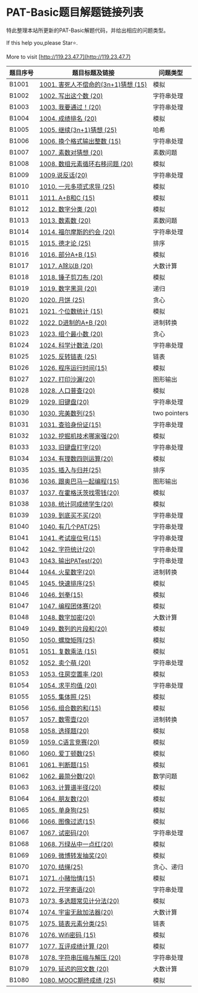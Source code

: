 # PAT-Basic题目解题链接列表

特此整理本站所更新的PAT-Basic解题代码，并给出相应的问题类型。

If this help you,please Star⭐.

More to visit [http://119.23.47.7](http://119.23.47.7)

| 题目序号 | 题目标题及链接                                               | 问题类型     |
| -------- | ------------------------------------------------------------ | ------------ |
| B1001    | [1001. 害死人不偿命的(3n+1)猜想 (15)](http://119.23.47.7/archive/25.html) | 模拟         |
| B1002    | [1002. 写出这个数 (20)](http://119.23.47.7/archive/36.html)  | 字符串处理   |
| B1003    | [1003. 我要通过！(20)](http://119.23.47.7/archive/56.html)   | 字符串处理   |
| B1004    | [1004. 成绩排名 (20)](http://119.23.47.7/archive/32.html)    | 模拟         |
| B1005    | [1005. 继续(3n+1)猜想 (25)](http://119.23.47.7/archive/46.html) | 哈希         |
| B1006    | [1006. 换个格式输出整数 (15)](http://119.23.47.7/archive/35.html) | 字符串处理   |
| B1007    | [1007. 素数对猜想 (20)](http://119.23.47.7/archive/59.html)  | 素数问题     |
| B1008    | [1008. 数组元素循环右移问题 (20)](http://119.23.47.7/archive/28.html) | 模拟         |
| B1009    | [1009.说反话(20)](http://119.23.47.7/archive/1.html)         | 字符串处理   |
| B1010    | [1010. 一元多项式求导 (25)](http://119.23.47.7/archive/73.html) | 模拟         |
| B1011    | [1011. A+B和C (15)](http://119.23.47.7/archive/26.html)      | 模拟         |
| B1012    | [1012. 数字分类 (20)](http://119.23.47.7/archive/29.html)    | 模拟         |
| B1013    | [1013. 数素数 (20)](http://119.23.47.7/archive/60.html)      | 素数问题     |
| B1014    | [1014. 福尔摩斯的约会 (20)](http://119.23.47.7/archive/41.html) | 字符串处理   |
| B1015    | [1015. 德才论 (25)](http://119.23.47.7/archive/44.html)      | 排序         |
| B1016    | [1016. 部分A+B (15)](http://119.23.47.7/archive/27.html)     | 模拟         |
| B1017    | [1017. A除以B (20)](http://119.23.47.7/archive/61.html)      | 大数计算     |
| B1018    | [1018. 锤子剪刀布 (20)](http://119.23.47.7/archive/30.html)  | 模拟         |
| B1019    | [1019. 数字黑洞 (20)](http://119.23.47.7/archive/57.html)    | 递归         |
| B1020    | [1020. 月饼 (25)](http://119.23.47.7/archive/48.html)        | 贪心         |
| B1021    | [1021. 个位数统计 (15)](http://119.23.47.7/archive/37.html)  | 模拟         |
| B1022    | [1022. D进制的A+B (20)](http://119.23.47.7/archive/39.html)  | 进制转换     |
| B1023    | [1023. 组个最小数 (20)](http://119.23.47.7/archive/47.html)  | 贪心         |
| B1024    | [1024. 科学计数法 (20)](http://119.23.47.7/archive/42.html)  | 字符串处理   |
| B1025    | [1025. 反转链表 (25)](http://119.23.47.7/archive/69.html)    | 链表         |
| B1026    | [1026. 程序运行时间(15)](http://119.23.47.7/archive/49.html) | 模拟         |
| B1027    | [1027. 打印沙漏(20)](http://119.23.47.7/archive/38.html)     | 图形输出     |
| B1028    | [1028. 人口普查(20)](http://119.23.47.7/archive/33.html)     | 模拟         |
| B1029    | [1029. 旧键盘(20)](http://119.23.47.7/archive/5.html)        | 字符串处理   |
| B1030    | [1030. 完美数列(25)](http://119.23.47.7/archive/50.html)     | two pointers |
| B1031    | [1031. 查验身份证(15)](http://119.23.47.7/archive/6.html)    | 字符串处理   |
| B1032    | [1032. 挖掘机技术哪家强(20)](http://119.23.47.7/archive/7.html) | 模拟         |
| B1033    | [1033. 旧键盘打字(20)](http://119.23.47.7/archive/8.html)    | 字符串处理   |
| B1034    | [1034. 有理数四则运算(20)](http://119.23.47.7/archive/9.html) | 模拟         |
| B1035    | [1035. 插入与归并(25)](http://119.23.47.7/archive/52.html)   | 排序         |
| B1036    | [1036. 跟奥巴马一起编程(15)](http://119.23.47.7/archive/10.html) | 图形输出     |
| B1037    | [1037. 在霍格沃茨找零钱(20)](http://119.23.47.7/archive/11.html) | 模拟         |
| B1038    | [1038. 统计同成绩学生(20)](http://119.23.47.7/archive/12.html) | 模拟         |
| B1039    | [1039. 到底买不买(20)](http://119.23.47.7/archive/13.html)   | 字符串处理   |
| B1040    | [1040. 有几个PAT(25)](http://119.23.47.7/archive/14.html)    | 字符串处理   |
| B1041    | [1041. 考试座位号(15)](http://119.23.47.7/archive/16.html)   | 字符串处理   |
| B1042    | [1042. 字符统计(20)](http://119.23.47.7/archive/17.html)     | 字符串处理   |
| B1043    | [1043. 输出PATest(20)](http://119.23.47.7/archive/18.html)   | 字符串处理   |
| B1044    | [1044. 火星数字(20)](http://119.23.47.7/archive/19.html)     | 进制转换     |
| B1045    | [1045. 快速排序(25)](http://119.23.47.7/archive/20.html)     | 模拟         |
| B1046    | [1046. 划拳(15)](http://119.23.47.7/archive/21.html)         | 模拟         |
| B1047    | [1047. 编程团体赛(20)](http://119.23.47.7/archive/22.html)   | 模拟         |
| B1048    | [1048. 数字加密(20)](http://119.23.47.7/archive/23.html)     | 大数计算     |
| B1049    | [1049. 数列的片段和(20)](http://119.23.47.7/archive/24.html) | 模拟         |
| B1050    | [1050. 螺旋矩阵(25)](http://119.23.47.7/archive/71.html)     | 模拟         |
| B1051    | [1051. 复数乘法 (15)](http://119.23.47.7/archive/76.html)    | 模拟         |
| B1052    | [1052. 卖个萌 (20)](http://119.23.47.7/archive/78.html)      | 字符串处理   |
| B1053    | [1053. 住房空置率 (20)](http://119.23.47.7/archive/77.html)  | 模拟         |
| B1054    | [1054. 求平均值 (20)](http://119.23.47.7/archive/79.html)    | 字符串处理   |
| B1055    | [1055. 集体照 (25)](http://119.23.47.7/archive/80.html)      | 模拟         |
| B1056    | [1056. 组合数的和(15)](http://119.23.47.7/archive/34.html)   | 模拟         |
| B1057    | [1057. 数零壹(20)](http://119.23.47.7/archive/40.html)       | 进制转换     |
| B1058    | [1058. 选择题(20)](http://119.23.47.7/archive/62.html)       | 模拟         |
| B1059    | [1059. C语言竞赛(20)](http://119.23.47.7/archive/43.html)    | 模拟         |
| B1060    | [1060. 爱丁顿数(25)](http://119.23.47.7/archive/55.html)     | 模拟         |
| B1061    | [1061. 判断题(15)](http://119.23.47.7/archive/45.html)       | 模拟         |
| B1062    | [1062. 最简分数(20)](http://119.23.47.7/archive/58.html)     | 数学问题     |
| B1063    | [1063. 计算谱半径(20)](http://119.23.47.7/archive/51.html)   | 模拟         |
| B1064    | [1064. 朋友数(20)](http://119.23.47.7/archive/53.html)       | 模拟         |
| B1065    | [1065. 单身狗(25)](http://119.23.47.7/archive/54.html)       | 模拟         |
| B1066    | [1066. 图像过滤(15)](http://119.23.47.7/archive/86.html)     | 模拟         |
| B1067    | [1067. 试密码(20)](http://119.23.47.7/archive/87.html)       | 字符串处理   |
| B1068    | [1068. 万绿丛中一点红(20)](http://119.23.47.7/archive/85.html) | 模拟         |
| B1069    | [1069. 微博转发抽奖(20)](http://119.23.47.7/archive/59.html) | 模拟         |
| B1070    | [1070. 结绳(25)](http://119.23.47.7/archive/88.html)         | 贪心、递归   |
| B1071    | [1071. 小赌怡情(15)](http://119.23.47.7/archive/70.html)     | 模拟         |
| B1072    | [1072. 开学寄语(20)](http://119.23.47.7/archive/64.html)     | 字符串处理   |
| B1073    | [1073. 多选题常见计分法(20)](http://119.23.47.7/archive/63.html) | 模拟         |
| B1074    | [1074. 宇宙无敌加法器(20)](http://119.23.47.7/archive/72.html) | 大数计算     |
| B1075    | [1075. 链表元素分类(25)](http://119.23.47.7/archive/68.html) | 链表         |
| B1076    | [1076. Wifi密码 (15)](http://119.23.47.7/archive/65.html)    | 模拟         |
| B1077    | [1077. 互评成绩计算 (20)](http://119.23.47.7/archive/67.html) | 模拟         |
| B1078    | [1078. 字符串压缩与解压 (20)](http://119.23.47.7/archive/75.html) | 字符串处理   |
| B1079    | [1079. 延迟的回文数 (20)](http://119.23.47.7/archive/66.html) | 大数计算     |
| B1080    | [1080. MOOC期终成绩 (25)](http://119.23.47.7/archive/74.html) | 模拟         |